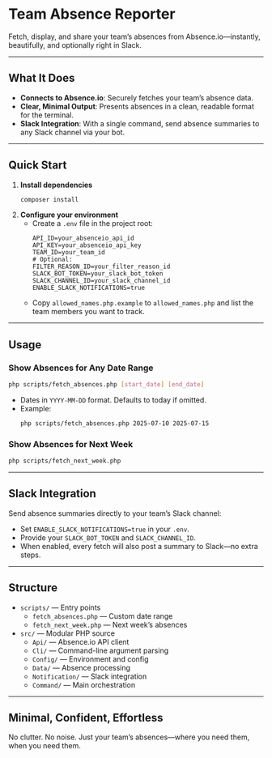 # Team Absence Reporter

Fetch, display, and share your team’s absences from Absence.io—instantly, beautifully, and optionally right in Slack.

---

## What It Does

- **Connects to Absence.io**: Securely fetches your team’s absence data.
- **Clear, Minimal Output**: Presents absences in a clean, readable format for the terminal.
- **Slack Integration**: With a single command, send absence summaries to any Slack channel via your bot.

---

## Quick Start

1. **Install dependencies**
   ```bash
   composer install
   ```
2. **Configure your environment**
   - Create a `.env` file in the project root:
     ```env
     API_ID=your_absenceio_api_id
     API_KEY=your_absenceio_api_key
     TEAM_ID=your_team_id
     # Optional:
     FILTER_REASON_ID=your_filter_reason_id
     SLACK_BOT_TOKEN=your_slack_bot_token
     SLACK_CHANNEL_ID=your_slack_channel_id
     ENABLE_SLACK_NOTIFICATIONS=true
     ```
   - Copy `allowed_names.php.example` to `allowed_names.php` and list the team members you want to track.

---

## Usage

### Show Absences for Any Date Range
```bash
php scripts/fetch_absences.php [start_date] [end_date]
```
- Dates in `YYYY-MM-DD` format. Defaults to today if omitted.
- Example:
  ```bash
  php scripts/fetch_absences.php 2025-07-10 2025-07-15
  ```

### Show Absences for Next Week
```bash
php scripts/fetch_next_week.php
```

---

## Slack Integration

Send absence summaries directly to your team’s Slack channel:
- Set `ENABLE_SLACK_NOTIFICATIONS=true` in your `.env`.
- Provide your `SLACK_BOT_TOKEN` and `SLACK_CHANNEL_ID`.
- When enabled, every fetch will also post a summary to Slack—no extra steps.

---

## Structure

- `scripts/` — Entry points
  - `fetch_absences.php` — Custom date range
  - `fetch_next_week.php` — Next week’s absences
- `src/` — Modular PHP source
  - `Api/` — Absence.io API client
  - `Cli/` — Command-line argument parsing
  - `Config/` — Environment and config
  - `Data/` — Absence processing
  - `Notification/` — Slack integration
  - `Command/` — Main orchestration

---

## Minimal, Confident, Effortless

No clutter. No noise. Just your team’s absences—where you need them, when you need them.
